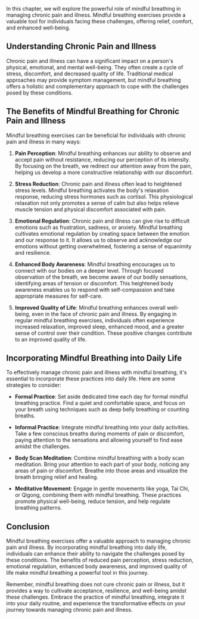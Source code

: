 
In this chapter, we will explore the powerful role of mindful breathing in managing chronic pain and illness. Mindful breathing exercises provide a valuable tool for individuals facing these challenges, offering relief, comfort, and enhanced well-being.

**Understanding Chronic Pain and Illness**
------------------------------------------

Chronic pain and illness can have a significant impact on a person's physical, emotional, and mental well-being. They often create a cycle of stress, discomfort, and decreased quality of life. Traditional medical approaches may provide symptom management, but mindful breathing offers a holistic and complementary approach to cope with the challenges posed by these conditions.

**The Benefits of Mindful Breathing for Chronic Pain and Illness**
------------------------------------------------------------------

Mindful breathing exercises can be beneficial for individuals with chronic pain and illness in many ways:

1. **Pain Perception**: Mindful breathing enhances our ability to observe and accept pain without resistance, reducing our perception of its intensity. By focusing on the breath, we redirect our attention away from the pain, helping us develop a more constructive relationship with our discomfort.

2. **Stress Reduction**: Chronic pain and illness often lead to heightened stress levels. Mindful breathing activates the body's relaxation response, reducing stress hormones such as cortisol. This physiological relaxation not only promotes a sense of calm but also helps relieve muscle tension and physical discomfort associated with pain.

3. **Emotional Regulation**: Chronic pain and illness can give rise to difficult emotions such as frustration, sadness, or anxiety. Mindful breathing cultivates emotional regulation by creating space between the emotion and our response to it. It allows us to observe and acknowledge our emotions without getting overwhelmed, fostering a sense of equanimity and resilience.

4. **Enhanced Body Awareness**: Mindful breathing encourages us to connect with our bodies on a deeper level. Through focused observation of the breath, we become aware of our bodily sensations, identifying areas of tension or discomfort. This heightened body awareness enables us to respond with self-compassion and take appropriate measures for self-care.

5. **Improved Quality of Life**: Mindful breathing enhances overall well-being, even in the face of chronic pain and illness. By engaging in regular mindful breathing exercises, individuals often experience increased relaxation, improved sleep, enhanced mood, and a greater sense of control over their condition. These positive changes contribute to an improved quality of life.

**Incorporating Mindful Breathing into Daily Life**
---------------------------------------------------

To effectively manage chronic pain and illness with mindful breathing, it's essential to incorporate these practices into daily life. Here are some strategies to consider:

* **Formal Practice**: Set aside dedicated time each day for formal mindful breathing practice. Find a quiet and comfortable space, and focus on your breath using techniques such as deep belly breathing or counting breaths.

* **Informal Practice**: Integrate mindful breathing into your daily activities. Take a few conscious breaths during moments of pain or discomfort, paying attention to the sensations and allowing yourself to find ease amidst the challenges.

* **Body Scan Meditation**: Combine mindful breathing with a body scan meditation. Bring your attention to each part of your body, noticing any areas of pain or discomfort. Breathe into those areas and visualize the breath bringing relief and healing.

* **Meditative Movement**: Engage in gentle movements like yoga, Tai Chi, or Qigong, combining them with mindful breathing. These practices promote physical well-being, reduce tension, and help regulate breathing patterns.

**Conclusion**
--------------

Mindful breathing exercises offer a valuable approach to managing chronic pain and illness. By incorporating mindful breathing into daily life, individuals can enhance their ability to navigate the challenges posed by these conditions. The benefits of reduced pain perception, stress reduction, emotional regulation, enhanced body awareness, and improved quality of life make mindful breathing a powerful tool in this journey.

Remember, mindful breathing does not cure chronic pain or illness, but it provides a way to cultivate acceptance, resilience, and well-being amidst these challenges. Embrace the practice of mindful breathing, integrate it into your daily routine, and experience the transformative effects on your journey towards managing chronic pain and illness.
